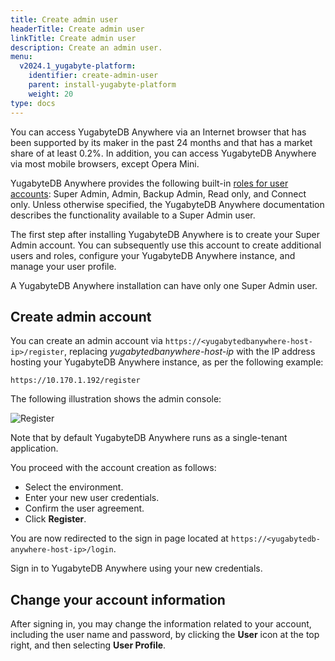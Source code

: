 ```yaml
---
title: Create admin user
headerTitle: Create admin user
linkTitle: Create admin user
description: Create an admin user.
menu:
  v2024.1_yugabyte-platform:
    identifier: create-admin-user
    parent: install-yugabyte-platform
    weight: 20
type: docs
---
```


You can access YugabyteDB Anywhere via an Internet browser that has been supported by its maker in the past 24 months and that has a market share of at least 0.2%. In addition, you can access YugabyteDB Anywhere via most mobile browsers, except Opera Mini.

YugabyteDB Anywhere provides the following built-in [roles for user accounts](../../administer-yugabyte-platform/anywhere-rbac/): Super Admin, Admin, Backup Admin, Read only, and Connect only. Unless otherwise specified, the YugabyteDB Anywhere documentation describes the functionality available to a Super Admin user.

The first step after installing YugabyteDB Anywhere is to create your Super Admin account. You can subsequently use this account to create additional users and roles, configure your YugabyteDB Anywhere instance, and manage your user profile.

A YugabyteDB Anywhere installation can have only one Super Admin user.

## Create admin account

You can create an admin account via `https://<yugabytedbanywhere-host-ip>/register`, replacing *yugabytedbanywhere-host-ip* with the IP address hosting your YugabyteDB Anywhere instance, as per the following example:

```output
https://10.170.1.192/register
```

The following illustration shows the admin console:

![Register](/images/ee/register.png)

Note that by default YugabyteDB Anywhere runs as a single-tenant application.

You proceed with the account creation as follows:

- Select the environment.
- Enter your new user credentials.
- Confirm the user agreement.
- Click **Register**.

You are now redirected to the sign in page located at `https://<yugabytedb-anywhere-host-ip>/login`.

Sign in to YugabyteDB Anywhere using your new credentials.

## Change your account information

After signing in, you may change the information related to your account, including the user name and password, by clicking the **User** icon at the top right, and then selecting **User Profile**.
